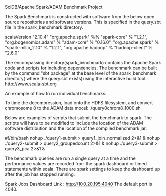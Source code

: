 SciDB/Apache Spark/ADAM Benchmark Project

The Spark Benchmark is constructed with software from the below open source repositories and software versions. This is specified in the query.sbt file in the spark_benchmark directory. 

scalaVersion  "2.10.4"
"org.apache.spark" %% "spark-core"   % "1.2.1",
"org.bdgenomics.adam" % "adam-core"  % "0.16.0",
"org.apache.spark"  %  "spark-mllib_2.10"  % "1.2.1",
"org.apache.hadoop" % "hadoop-client" % "2.6.0"

The encompassing directory(spark_benchmark) contains the Apache Spark code and scripts for including dependencies. 
The benchmark can be built by the command "sbt package" at the base level of the spark_benchmark directory( where the query.sbt exists) using the interactive build tool.   http://www.scala-sbt.org

An example of how to run individual benchmarks:

To time the decompression, load onto the HDFS filesystem, and convert chromosome 8 to the ADAM data model:
.\query0chrom8_1000.sh

Below are examples of scripts that submit the benchmark to spark. The scripts will have to be modified to include the location of the ADAM software distribution and the location of the compiled benchmark jar.  

#!/bin/bash
nohup ./query1-submit > query1_join_normalized 2>&1 &
nohup ./query2-submit > query2_groupedcount 2>&1 &
nohup ./query3-submit > query3_pca 2>&1 &

The benchmark queries are run a single query at a time and the performance values are recorded from the spark dashboard or timed statements within scala. There are spark settings to keep the dashboard up after the job has stopped running. 

Spark Jobs Dashboard Link : http://10.0.20.195:4040 The default port is 4040. 




